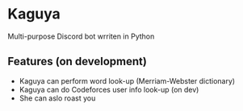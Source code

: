 
# Kaguya

Multi-purpose Discord bot wrriten in Python

## Features (on development)
- Kaguya can perform word look-up (Merriam-Webster dictionary)
- Kaguya can do Codeforces user info look-up (on dev)
- She can aslo roast you